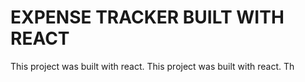 # EXPENSE TRACKER BUILT WITH REACT

This project was built with react.
This project was built with react.
Th



